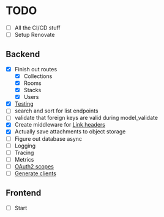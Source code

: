 # TODO

- [ ] All the CI/CD stuff
- [ ] Setup Renovate

## Backend

- [x] Finish out routes
  - [x] Collections
  - [x] Rooms
  - [x] Stacks
  - [x] Users
- [x] [Testing](https://fastapi.tiangolo.com/tutorial/testing/)
- [ ] search and sort for list endpoints
- [ ] validate that foreign keys are valid during model_validate
- [x] Create middleware for [Link headers](./backend/Link_Header.md)
- [x] Actually save attachments to object storage
- [ ] Figure out database async
- [ ] Logging
- [ ] Tracing
- [ ] Metrics
- [ ] [OAuth2 scopes](https://fastapi.tiangolo.com/advanced/security/oauth2-scopes/)
- [ ] [Generate clients](https://fastapi.tiangolo.com/advanced/generate-clients/)

## Frontend

- [ ] Start
